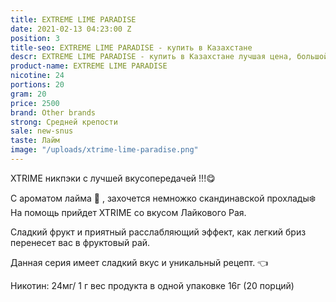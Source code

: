 ```yaml
---
title: EXTREME LIME PARADISE
date: 2021-02-13 04:23:00 Z
position: 3
title-seo: EXTREME LIME PARADISE - купить в Казахстане
descr: EXTREME LIME PARADISE - купить в Казахстане лучшая цена, большой выбор.
product-name: EXTREME LIME PARADISE
nicotine: 24
portions: 20
gram: 20
price: 2500
brand: Other brands
strong: Средней крепости
sale: new-snus
taste: Лайм
image: "/uploads/xtrime-lime-paradise.png"
---
```


XTRIME никпэки с лучшей вкусопередачей !!!😋

С ароматом лайма 🥶 , захочется немножко скандинавской прохлады❄️ На помощь прийдет XTRIME со вкусом Лайкового Рая.

Сладкий фрукт и приятный расслабляющий эффект, как легкий бриз перенесет вас в фруктовый рай.

Данная серия имеет сладкий вкус и уникальный рецепт. 👈

Никотин: 24мг/ 1 г вес продукта в одной упаковке 16г (20 порций)